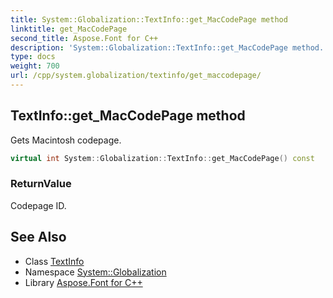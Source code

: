 ```yaml
---
title: System::Globalization::TextInfo::get_MacCodePage method
linktitle: get_MacCodePage
second_title: Aspose.Font for C++
description: 'System::Globalization::TextInfo::get_MacCodePage method. Gets Macintosh codepage in C++.'
type: docs
weight: 700
url: /cpp/system.globalization/textinfo/get_maccodepage/
---
```

## TextInfo::get_MacCodePage method


Gets Macintosh codepage.

```cpp
virtual int System::Globalization::TextInfo::get_MacCodePage() const
```


### ReturnValue

Codepage ID.

## See Also

* Class [TextInfo](../)
* Namespace [System::Globalization](../../)
* Library [Aspose.Font for C++](../../../)
